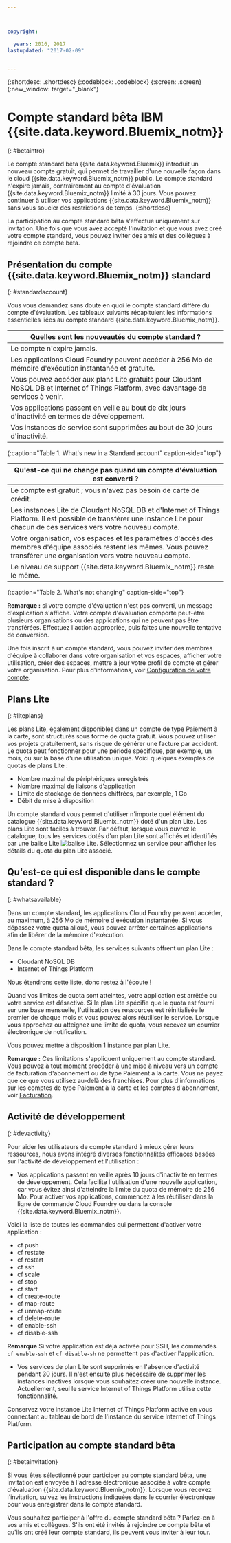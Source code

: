 ```yaml
---



copyright:

  years: 2016, 2017
lastupdated: "2017-02-09"


---
```


{:shortdesc: .shortdesc}
{:codeblock: .codeblock}
{:screen: .screen}
{:new_window: target="_blank"}

# Compte standard bêta IBM {{site.data.keyword.Bluemix_notm}} 
{: #betaintro}

Le compte standard bêta {{site.data.keyword.Bluemix}} introduit
un nouveau compte gratuit, qui permet de travailler d'une nouvelle façon dans le
cloud {{site.data.keyword.Bluemix_notm}} public. Le compte standard
n'expire jamais, contrairement au compte d'évaluation {{site.data.keyword.Bluemix_notm}} limité à 30 jours. Vous pouvez continuer à
utiliser vos applications {{site.data.keyword.Bluemix_notm}}
sans vous soucier des restrictions de temps. 
{:shortdesc}

La participation au compte standard bêta s'effectue uniquement sur
invitation. Une fois que vous avez accepté l'invitation et que vous avez créé votre compte standard, vous pouvez inviter des amis et des collègues à
rejoindre ce compte bêta.  

## Présentation du compte {{site.data.keyword.Bluemix_notm}} standard
{: #standardaccount}

Vous vous demandez sans doute en quoi le compte standard diffère du
compte d'évaluation. Les tableaux suivants récapitulent les informations
essentielles liées au compte standard {{site.data.keyword.Bluemix_notm}}. 

|Quelles sont les nouveautés du compte standard ? |    
|-----------------|
| Le compte n'expire jamais. |
| Les applications Cloud Foundry peuvent accéder à 256 Mo de mémoire d'exécution instantanée et gratuite. |
| Vous pouvez accéder aux plans Lite gratuits pour Cloudant NoSQL DB et Internet of Things Platform, avec davantage de services à venir. |
| Vos applications passent en veille au bout de dix jours d'inactivité en termes de développement. |
| Vos instances de service sont supprimées au bout de 30 jours d'inactivité. |
{:caption="Table 1. What's new in a Standard account" caption-side="top"}

|Qu'est-ce qui ne change pas quand un compte d'évaluation est converti ? | 
|-----------------|
|Le compte est gratuit ; vous n'avez pas besoin de carte de crédit. |
|Les instances Lite de Cloudant NoSQL DB et d'Internet of Things Platform. Il est possible de transférer une instance Lite pour chacun de ces services vers votre nouveau compte. |
|Votre organisation, vos espaces et les paramètres d'accès des membres d'équipe associés restent les mêmes. Vous pouvez transférer une organisation vers votre nouveau compte. |
|Le niveau de support {{site.data.keyword.Bluemix_notm}} reste le même. |
{:caption="Table 2. What's not changing" caption-side="top"}

**Remarque :** si votre compte d'évaluation n'est pas converti, un message d'explication s'affiche. Votre compte d'évaluation comporte peut-être plusieurs organisations ou des applications qui ne peuvent pas être
transférées. Effectuez l'action appropriée, puis faites une nouvelle tentative
de conversion.

Une fois inscrit à un compte standard, vous pouvez inviter des membres
d'équipe à collaborer dans votre organisation et vos espaces, afficher votre
utilisation, créer des espaces, mettre à jour votre profil de compte et gérer
votre organisation. Pour plus d'informations, voir [Configuration de votre compte](/docs/admin/adminpublic.html#account).

## Plans Lite
{: #liteplans}
   
Les plans Lite, également disponibles dans un compte de type Paiement à
la carte, sont structurés sous forme de quota gratuit. Vous pouvez utiliser
vos projets gratuitement, sans risque de générer une facture par accident.
Le quota peut fonctionner pour une période spécifique, par exemple, un mois,
ou sur la base d'une utilisation unique. Voici quelques exemples de quotas de plans Lite :

<ul>
<li>Nombre maximal de périphériques enregistrés</li>
<li>Nombre maximal de liaisons d'application</li>
<li>Limite de stockage de données chiffrées, par exemple, 1 Go</li>
<li>Débit de mise à disposition</li>
</ul> 

Un compte standard vous permet d'utiliser n'importe quel élément du
catalogue {{site.data.keyword.Bluemix_notm}} doté d'un plan Lite. Les
plans Lite sont faciles à trouver. Par défaut, lorsque vous ouvrez le
catalogue, tous les services dotés d'un plan Lite sont affichés et identifiés par une balise Lite ![balise Lite](../icons/Lite.svg). Sélectionnez un service pour afficher les détails du quota du plan Lite associé.

## Qu'est-ce qui est disponible dans le compte standard ?
{: #whatsavailable}

Dans un compte standard, les applications Cloud Foundry peuvent accéder, au maximum, à 256 Mo de mémoire d'exécution instantanée. Si vous
dépassez votre quota alloué, vous pouvez arrêter certaines applications afin de
libérer de la mémoire d'exécution. 

Dans le compte standard bêta, les services suivants offrent un plan Lite :

<ul>
<li>Cloudant NoSQL DB</li>
<li>Internet of Things Platform</li>
</ul>

Nous étendrons cette liste, donc restez à l'écoute !

Quand vos limites de quota sont atteintes, votre application est arrêtée
ou votre service est désactivé. Si le plan Lite spécifie que le quota est
fourni sur une base mensuelle, l'utilisation des ressources est réinitialisée
le premier de chaque mois et vous pouvez alors réutiliser le service. Lorsque
vous approchez ou atteignez une limite de quota, vous recevez un courrier électronique de notification. 

Vous pouvez mettre à disposition 1 instance par plan Lite. 

**Remarque :** Ces limitations s'appliquent uniquement au compte standard. Vous pouvez à tout moment procéder à une mise à niveau
vers un compte de facturation d'abonnement ou de type Paiement à la carte. Vous
ne payez que ce que vous utilisez au-delà des franchises. Pour plus d'informations sur les comptes de type Paiement à la carte et les comptes d'abonnement,
voir
[Facturation](/docs/pricing/index.html#pay-accounts).

## Activité de développement
{: #devactivity}

Pour aider les utilisateurs de compte standard à mieux gérer leurs ressources, nous avons intégré diverses fonctionnalités efficaces basées sur l'activité de développement et l'utilisation :

 * Vos applications passent en veille après 10 jours d'inactivité en
termes de développement. Cela facilite l'utilisation d'une nouvelle
application, car vous évitez ainsi  d'atteindre la limite du quota de mémoire
de 256 Mo. Pour activer vos applications, commencez à les réutiliser dans la
ligne de commande Cloud Foundry ou dans la console {{site.data.keyword.Bluemix_notm}}. 
 
 Voici la liste de toutes les commandes qui permettent d'activer votre
application :
  * cf push
  * cf restate
  * cf restart
  * cf ssh
  * cf scale
  * cf stop
  * cf start
  * cf create-route
  * cf map-route
  * cf unmap-route
  * cf delete-route
  * cf enable-ssh
  * cf disable-ssh

 **Remarque** Si votre application est déjà activée
pour SSH, les commandes `cf enable-ssh` et `cf
disable-sh` ne permettent pas d'activer l'application. 

 * Vos services de plan Lite sont supprimés en l'absence d'activité pendant 30 jours. Il n'est ensuite plus nécessaire de supprimer les instances
inactives lorsque vous souhaitez créer une nouvelle instance. Actuellement,
seul le service Internet of Things Platform utilise cette fonctionnalité. 
 
 Conservez votre instance Lite Internet of Things Platform active en vous
connectant au tableau de bord de l'instance du service Internet of Things
Platform.
 
## Participation au compte standard bêta
{: #betainvitation}

Si vous êtes sélectionné pour participer au compte standard bêta, une
invitation est envoyée à l'adresse électronique associée à votre
compte d'évaluation {{site.data.keyword.Bluemix_notm}}. Lorsque vous
recevez l'invitation, suivez les instructions indiquées dans le courrier
électronique pour vous enregistrer dans le compte standard. 

Vous souhaitez participer à l'offre du compte standard bêta ? Parlez-en à
vos amis et collègues. S'ils ont été invités à rejoindre ce compte bêta et qu'ils ont créé leur compte standard, ils peuvent vous inviter à leur tour. 
